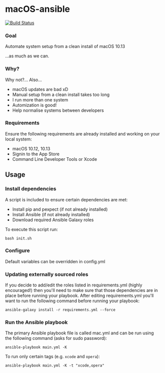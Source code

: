 # macOS-ansible

[![Build Status](https://img.shields.io/circleci/project/github/gperdomor/macOS-ansible.svg?label=Build)](https://circleci.com/gh/gperdomor/macOS-ansible)

### Goal
Automate system setup from a clean install of macOS 10.13

...as much as we can.

### Why?
Why not?... Also...
- macOS updates are bad xD
- Manual setup from a clean install takes too long
- I run more than one system
- Automization is good!
- Help normalise systems between developers

### Requirements

Ensure the following requirements are already installed and working on your local system:

- macOS 10.12, 10.13
- Signin to the App Store
- Command Line Developer Tools or Xcode

## Usage

### Install dependencies

A script is included to ensure certain dependencies are met:

- Install pip and pexpect (if not already installed)
- Install Ansible (if not already installed)
- Download required Ansible Galaxy roles

To execute this script run:

```
bash init.sh
```

### Configure

Default variables can be overridden in config.yml

### Updating externally sourced roles

If you decide to add/edit the roles listed in requirements.yml (highly encouraged!) then you'll need to make sure that those dependencies are in place before running your playbook. After editing requirements.yml you'll want to run the following command before running your playbook:

```
ansible-galaxy install -r requirements.yml --force
```

### Run the Ansible playbook

The primary Ansible playbook file is called mac.yml and can be run using the following command (asks for sudo password):

```
ansible-playbook main.yml -K
```

To run only certain tags (e.g. `xcode` and `opera`):

```
ansible-playbook main.yml -K -t "xcode,opera"
```
